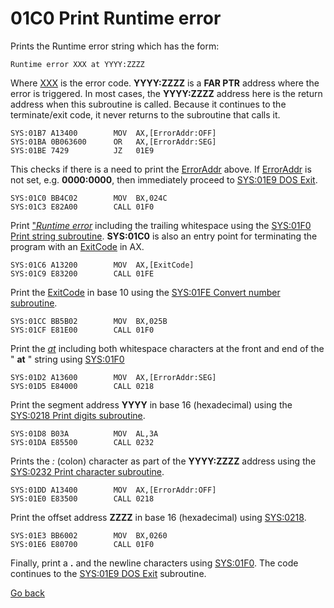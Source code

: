 # 01C0 Print Runtime error

Prints the Runtime error string which has the form:
```
Runtime error XXX at YYYY:ZZZZ
```

Where [XXX](ERROR-CODES.md) is the error code. **YYYY:ZZZZ** is a **FAR PTR** address where the error is triggered. In most cases, the **YYYY:ZZZZ** address here is the return address when this subroutine is called. Because it continues to the terminate/exit code, it never returns to the subroutine that calls it.

```
SYS:01B7 A13400        MOV	AX,[ErrorAddr:OFF]
SYS:01BA 0B063600      OR	AX,[ErrorAddr:SEG]
SYS:01BE 7429          JZ	01E9
```

This checks if there is a need to print the [ErrorAddr](DATA.md) above. If [ErrorAddr](DATA.md) is not set, e.g. **0000:0000**, then immediately proceed to [SYS:01E9 DOS Exit](01E9-DOS-EXIT.md).

```
SYS:01C0 BB4C02        MOV	BX,024C
SYS:01C3 E82A00        CALL	01F0
```

Print ["*Runtime error*](024C-STRING-RUNTIME-ERR.md) including the trailing whitespace using the [SYS:01F0 Print string subroutine](01F0-PRINT-STRING.md). **SYS:01C0** is also an entry point for terminating the program with an [ExitCode](DATA.md) in AX.


```
SYS:01C6 A13200        MOV	AX,[ExitCode]
SYS:01C9 E83200        CALL	01FE
```

Print the [ExitCode](DATA.md) in base 10 using the [SYS:01FE Convert number subroutine](1FE-CONVERT-NUMBER.md).

```
SYS:01CC BB5B02        MOV	BX,025B
SYS:01CF E81E00        CALL	01F0
```

Print the [*at*](024C-STRING-RUNTIME-ERR.md) including both whitespace characters at the front and end of the " **at** " string using [SYS:01F0](01F0-PRINT-STRING.md)

```
SYS:01D2 A13600        MOV	AX,[ErrorAddr:SEG]
SYS:01D5 E84000        CALL	0218
```

Print the segment address **YYYY** in base 16 (hexadecimal) using the [SYS:0218 Print digits subroutine](0218-PRINT-DIGITS.md).

```
SYS:01D8 B03A          MOV	AL,3A
SYS:01DA E85500        CALL	0232
```

Prints the *:* (colon) character as part of the **YYYY:ZZZZ** address using the [SYS:0232 Print character subroutine](0232-PRINT-CHAR.m).

```
SYS:01DD A13400        MOV	AX,[ErrorAddr:OFF]
SYS:01E0 E83500        CALL	0218
```

Print the offset address **ZZZZ** in base 16 (hexadecimal) using [SYS:0218](0218-PRINT-DIGITS.md).

```
SYS:01E3 BB6002        MOV	BX,0260
SYS:01E6 E80700        CALL	01F0
```

Finally, print a **.** and the newline characters using [SYS:01F0](01F0-PRINT-STRING.md). The code continues to the [SYS:01E9 DOS Exit](01E9-DOS-EXIT.md) subroutine.

[Go back](../README.md)